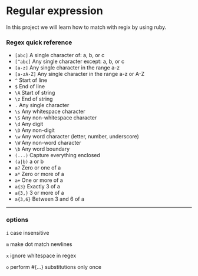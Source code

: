 # Regular expression
In this project we will learn how to match with regix by using ruby.
### Regex quick reference
- `[abc]`	A single character of: a, b, or c
- `[^abc]`	Any single character except: a, b, or c
- `[a-z]`	Any single character in the range a-z
- `[a-zA-Z]`	Any single character in the range a-z or A-Z
- `^`	Start of line
- `$`	End of line
- `\A`	Start of string
- `\z`	End of string
- `.`	Any single character
- `\s`	Any whitespace character
- `\S`	Any non-whitespace character
- `\d`	Any digit
- `\D`	Any non-digit
- `\w`	Any word character (letter, number, underscore)
- `\W`	Any non-word character
- `\b`	Any word boundary
- `(...)`	Capture everything enclosed
- `(a|b)`	a or b
- `a?`	Zero or one of a
- `a*`	Zero or more of a
- `a+`	One or more of a
- `a{3}`	Exactly 3 of a
- `a{3,}`	3 or more of a
- `a{3,6}`	Between 3 and 6 of a
---
### options
`i` case insensitive 

`m` make dot match newlines 

`x` ignore whitespace in regex 

`o` perform #{...} substitutions only once
